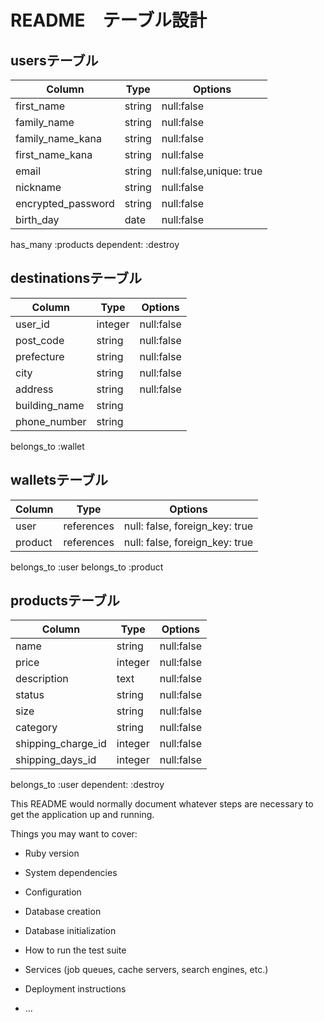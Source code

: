# README　テーブル設計

## usersテーブル
| Column            |  Type  |  Options   |
| ----------------- | ------ | ---------- |
| first_name        | string | null:false |
| family_name       | string | null:false |
| family_name_kana  | string | null:false |
| first_name_kana   | string | null:false |
| email             | string | null:false,unique: true |
| nickname          | string | null:false |
| encrypted_password | string | null:false |
| birth_day         | date   | null:false |
has_many :products dependent: :destroy

## destinationsテーブル
| Column            |  Type  |  Options   |
| ----------------- | ------ | ---------- |
| user_id           | integer | null:false |
| post_code         | string | null:false | 
| prefecture        | string | null:false | 
| city              | string | null:false | 
| address           | string | null:false |
| building_name     | string |            |
| phone_number      | string |            |  
belongs_to :wallet 


## walletsテーブル
| Column            |  Type  |  Options   |
| ----------------- | ------ | ---------- |
| user              | references | null: false, foreign_key: true |
| product           | references | null: false, foreign_key: true |
belongs_to :user
belongs_to :product


## productsテーブル
| Column            | Type   |  Options   |
| ----------------- | ------ | ---------- |
| name              | string | null:false |
| price             | integer | null:false |
| description       | text   | null:false | 
| status            | string | null:false |
| size              | string | null:false | 
| category          | string | null:false |
| shipping_charge_id | integer | null:false | 
| shipping_days_id  | integer | null:false |  
belongs_to :user dependent: :destroy


This README would normally document whatever steps are necessary to get the
application up and running.

Things you may want to cover:

* Ruby version

* System dependencies

* Configuration

* Database creation

* Database initialization

* How to run the test suite

* Services (job queues, cache servers, search engines, etc.)

* Deployment instructions

* ...
